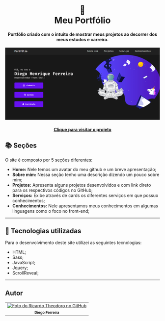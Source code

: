 <h1 align="center">
  📰<br>Meu Portfólio
</h1>

<h4 align="center">
  Portfólio criado com o intuito de mostrar meus projetos ao decorrer dos meus estudos e carreira.
</h4>

![Resultado final do projeto](assets/image/preview.png)

<h4 align="center"><a href="https://diegohfcelestino.github.io/portfolio/">Clique para visitar o projeto</a></h4>

## 📚 Seções

O site é composto por 5 seções diferentes:

- **Home:** Nele temos um avatar do meu github e um breve apresentação;
- **Sobre mim:** Nessa seção tenho uma descrição dizendo um pouco sobre mim;
- **Projetos:** Apresenta alguns projetos desenvolvidos e com link direto para os respectivos códigos no GitHub;
- **Serviços:** Exibe através de cards os diferentes serviços em que possuo conhecimentos;
- **Conhecimentos:** Nele apresentamos meus conhecimentos em algumas linguagens como o foco no front-end;

---

## 💼 Tecnologias utilizadas

Para o desenvolvimento deste site utilizei as seguintes tecnologias:

- HTML;
- Sass;
- JavaScript;
- Jquery;
- ScrollReveal;

---

## Autor<br>

<table>
  <tr>
    <td align="center">
      <a href="https://github.com/Rictheodoro">
        <img src="https://github.com/Rictheodoro.png" width="100px;" alt="Foto do Ricardo Theodoro no GitHub"/><br>
        <sub>
          <b>Diego Ferreira</b>
        </sub>
      </a>
    </td>
  </tr>
</table>
